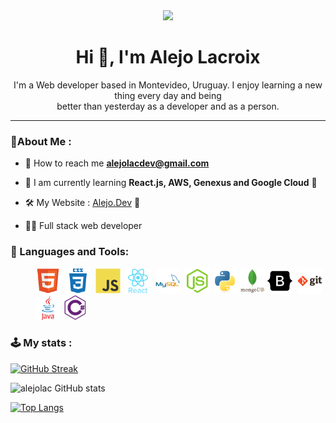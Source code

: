 <div id="header" align="center" >
    <img src="https://media.giphy.com/media/CuuSHzuc0O166MRfjt/giphy.gif" width="200"/>
    <h1>Hi 👋, I'm Alejo Lacroix</h1>
    <p>I'm a Web developer based in Montevideo, Uruguay. I enjoy learning a new thing every day and being </br> better than yesterday as a developer and as a person.</p>
</div>
<hr>

### 🤖About Me :

- 📜 How to reach me **alejolacdev@gmail.com**

- 📡 I am currently learning **React.js, AWS, Genexus and Google Cloud** 🔭

- 🛠 My Website : [Alejo.Dev](https://alejolac.github.io/Portfolio-AlejoLac/) 💼

- 🤵‍♂️ Full stack web developer
   

<div align="left">
    <h3>🔨 Languages and Tools:</h3>
    <dl>
        <dd>
            <dl>
                <img src="https://github.com/devicons/devicon/blob/master/icons/html5/html5-original.svg" title="HTML5" alt="HTML" width="40" height="40"/>&nbsp;
                <img src="https://github.com/devicons/devicon/blob/master/icons/css3/css3-plain-wordmark.svg"  title="CSS3" alt="CSS" width="40" height="40"/>&nbsp;
                <img src="https://github.com/devicons/devicon/blob/master/icons/javascript/javascript-original.svg" title="JavaScript" alt="JavaScript" width="40" height="40"/>&nbsp;
                <img src="https://github.com/devicons/devicon/blob/master/icons/react/react-original-wordmark.svg" title="React" alt="React" width="40" height="40"/>&nbsp;
                <img src="https://github.com/devicons/devicon/blob/master/icons/mysql/mysql-original-wordmark.svg" title="MySQL"  alt="MySQL" width="40" height="40"/>&nbsp;
                <img src="https://github.com/devicons/devicon/blob/master/icons/nodejs/nodejs-original.svg" title="Git" **alt="Git" width="40" height="40"/>
                <img src="https://github.com/devicons/devicon/blob/master/icons/python/python-original.svg" title="Git" **alt="Git" width="40" height="40"/>
                <img src="https://github.com/devicons/devicon/blob/master/icons/mongodb/mongodb-original-wordmark.svg" title="Git" **alt="Git" width="40" height="40"/>
                <img src="https://github.com/devicons/devicon/blob/master/icons/bootstrap/bootstrap-plain.svg" title="Bootstrap" alt="Bootstrap" width="40" height="40"/>&nbsp;   
                <img src="https://github.com/devicons/devicon/blob/master/icons/git/git-original-wordmark.svg" title="Git" **alt="Git" width="40" height="40"/>                
                <img src="https://github.com/devicons/devicon/blob/master/icons/java/java-original-wordmark.svg" title="Git" **alt="Git" width="40" height="40"/>
                <img src="https://github.com/devicons/devicon/blob/master/icons/csharp/csharp-line.svg" title="Git" **alt="Git" width="40" height="40"/>
            </dl>
        </dd>
    </dl>
</div>

### 🕹 My stats : 
  [![GitHub Streak](http://github-readme-streak-stats.herokuapp.com?user=AlejoLac&theme=dark&hide_border=false&date_format=M%20j%5B%2C%20Y%5D&exclude_days=Sun%2CSat&card_width=468)](https://git.io/streak-stats)
  
  ![alejolac GitHub stats](https://github-readme-stats.vercel.app/api?username=alejolac&show_icons=true&theme=great-gatsby)
  
  [![Top Langs](https://github-readme-stats.vercel.app/api/top-langs/?username=alejolaca&layout=donut)](https://github.com/anuraghazra/github-readme-stats)



<!--
**alejolac/alejolac** is a ✨ _special_ ✨ repository because its `README.md` (this file) appears on your GitHub profile.

Here are some ideas to get you started:

- 🔭 I’m currently working on ...
- 🌱 I’m currently learning ...
- 👯 I’m looking to collaborate on ...
- 🤔 I’m looking for help with ...
- 💬 Ask me about ...
- 📫 How to reach me: ...
- 😄 Pronouns: ...
- ⚡ Fun fact: ...
-->
